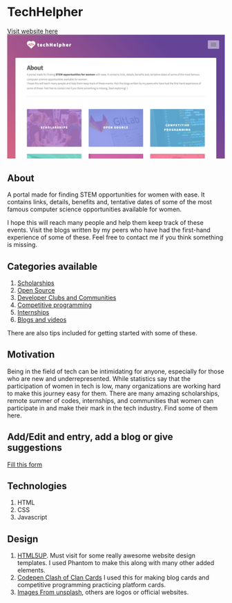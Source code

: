 # TechHelpher
[Visit website here](http://Sonalisinghal.github.io)
![Website Image](https://github.com/Sonalisinghal/Sonalisinghal.github.io/blob/master/images/techhelpher.jpg)


## About
A portal made for finding STEM opportunities for women with ease. It contains links, details, benefits and, tentative dates of some of the most famous computer science opportunities available for women.

I hope this will reach many people and help them keep track of these events. Visit the blogs written by my peers who have had the first-hand experience of some of these. Feel free to contact me if you think something is missing. 


## Categories available
1. [Scholarships](http://techhelpher.me/scholarships)
2. [Open Source](http://techhelpher.me/opensource)
3. [Developer Clubs and Communities](http://techhelpher.me/developerclubs)
4. [Competitive programming](http://techhelpher.me/competitiveprogramming)
5. [Internships](http://techhelpher.me/internships)
6. [Blogs and videos](http://techhelpher.me/blogs)

There are also tips included for getting started with some of these.

## Motivation 
Being in the field of tech can be intimidating for anyone, especially for those who are new and underrepresented. While statistics say that the participation of women in tech is low, many organizations are working hard to make this journey easy for them. There are many amazing scholarships, remote summer of codes, internships, and communities that women can participate in and make their mark in the tech industry. Find some of them here.

## Add/Edit and entry, add a blog or give suggestions
[Fill this form](https://forms.gle/QHz9iZBXBKXZkXKLA)

## Technologies
1. HTML
2. CSS
3. Javascript

## Design
1. [HTML5UP](https://html5up.net/). Must visit for some really awesome website design templates. I used Phantom to make this along with many other added elements. 
2. [Codepen Clash of Clan Cards](https://codepen.io/drehimself/pen/QNXpyp) I used this for making blog cards and competitive programming practicing platform cards. 
3. [Images From unsplash](https://unsplash.com/), others are logos or official websites.  

